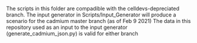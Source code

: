 The scripts in this folder are compadible with the celldevs-depreciated branch. 
The input generator in Scripts/Input_Generator will produce a scenario for the cadmium master branch (as of Feb 9 2021) 
The data in this repository used as an input to the input generator (generate_cadmium_json.py) is valid for either branch